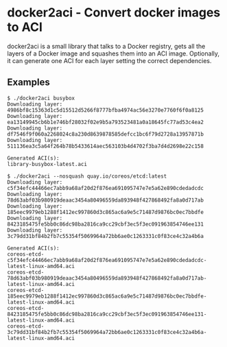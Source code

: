 # docker2aci - Convert docker images to ACI

docker2aci is a small library that talks to a Docker registry, gets all the
layers of a Docker image and squashes them into an ACI image.
Optionally, it can generate one ACI for each layer setting the correct
dependencies.

## Examples

```
$ ./docker2aci busybox
Downloading layer: 4986bf8c15363d1c5d15512d5266f8777bfba4974ac56e3270e7760f6f0a8125
Downloading layer: ea13149945cb6b1e746bf28032f02e9b5a793523481a0a18645fc77ad53c4ea2
Downloading layer: df7546f9f060a2268024c8a230d8639878585defcc1bc6f79d2728a13957871b
Downloading layer: 511136ea3c5a64f264b78b5433614aec563103b4d4702f3ba7d4d2698e22c158

Generated ACI(s):
library-busybox-latest.aci
```

```
$ ./docker2aci --nosquash quay.io/coreos/etcd:latest
Downloading layer: c5f34efc44466ec7abb9a68af20d2f876ea691095747e7e5a62e890cdedadcdc
Downloading layer: 78d63abf03b980919deaac3454a80496559da893948f427868492fa8a0d717ab
Downloading layer: 185eec9979eb1288f1412ec997860d3c865ac6a9e5c71487d9876bc0ec7bbdfe
Downloading layer: 8423185475fe5bb0c86dc98ba2816ca9cc29cbf3ec5f3ec091963854746ee131
Downloading layer: 3c79dd31bf84b2fb7c55354f5069964a72bb6ae0c1263331c0f83ce4c32a4b6a

Generated ACI(s):
coreos-etcd-c5f34efc44466ec7abb9a68af20d2f876ea691095747e7e5a62e890cdedadcdc-latest-linux-amd64.aci
coreos-etcd-78d63abf03b980919deaac3454a80496559da893948f427868492fa8a0d717ab-latest-linux-amd64.aci
coreos-etcd-185eec9979eb1288f1412ec997860d3c865ac6a9e5c71487d9876bc0ec7bbdfe-latest-linux-amd64.aci
coreos-etcd-8423185475fe5bb0c86dc98ba2816ca9cc29cbf3ec5f3ec091963854746ee131-latest-linux-amd64.aci
coreos-etcd-3c79dd31bf84b2fb7c55354f5069964a72bb6ae0c1263331c0f83ce4c32a4b6a-latest-linux-amd64.aci
```
